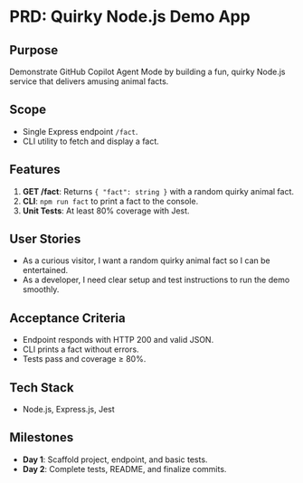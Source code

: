 # PRD: Quirky Node.js Demo App

## Purpose
Demonstrate GitHub Copilot Agent Mode by building a fun, quirky Node.js service that delivers amusing animal facts.

## Scope
- Single Express endpoint `/fact`.
- CLI utility to fetch and display a fact.

## Features
1. **GET /fact**: Returns `{ "fact": string }` with a random quirky animal fact.
2. **CLI**: `npm run fact` to print a fact to the console.
3. **Unit Tests**: At least 80% coverage with Jest.

## User Stories
- As a curious visitor, I want a random quirky animal fact so I can be entertained.
- As a developer, I need clear setup and test instructions to run the demo smoothly.

## Acceptance Criteria
- Endpoint responds with HTTP 200 and valid JSON.
- CLI prints a fact without errors.
- Tests pass and coverage ≥ 80%.

## Tech Stack
- Node.js, Express.js, Jest

## Milestones
- **Day 1**: Scaffold project, endpoint, and basic tests.
- **Day 2**: Complete tests, README, and finalize commits.